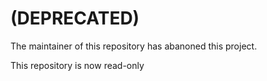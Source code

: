 # (DEPRECATED)

The maintainer of this repository has abanoned this project.

This repository is now read-only
